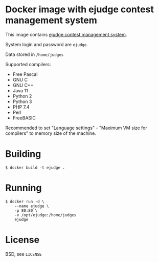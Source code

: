 Docker image with ejudge contest management system
==================================================

This image contains [ejudge contest management system](https://ejudge.ru).

System login and password are `ejudge`.

Data stored in `/home/judges`

Supported compilers:

* Free Pascal
* GNU C
* GNU C++
* Java 11
* Python 2
* Python 3
* PHP 7.4
* Perl
* FreeBASIC

Recommended to set "Language settings" - "Maximum VM size for compilers" to memory size of the machine.

Building
========

    $ docker build -t ejudge .
    
Running
=======

    $ docker run -d \
        --name ejudge \
        -p 80:80 \
        -v /opt/ejudge:/home/judges
        ejudge

License
=======

BSD, see `LICENSE`
